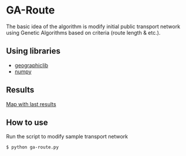 GA-Route
===============
The basic idea of the algorithm is modify initial public transport network using Genetic Algorithms based on 
criteria (route length & etc.). 

## Using libraries
* [geographiclib](https://pypi.python.org/pypi/geographiclib)
* [numpy](https://pypi.python.org/pypi/numpy)

## Results
[Map with last results](https://vstu-cad-stuff.github.io/routing/network/)

## How to use
Run the script to modify sample transport network
```bash
$ python ga-route.py
```